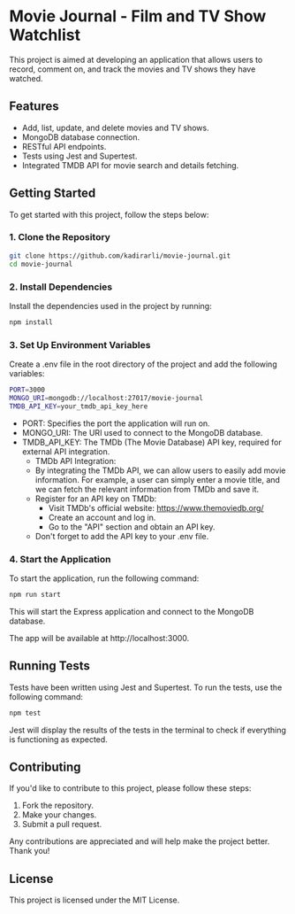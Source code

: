 # Movie Journal - Film and TV Show Watchlist

This project is aimed at developing an application that allows users to record, comment on, and track the movies and TV shows they have watched.

## Features

- Add, list, update, and delete movies and TV shows.
- MongoDB database connection.
- RESTful API endpoints.
- Tests using Jest and Supertest.
- Integrated TMDB API for movie search and details fetching.

## Getting Started

To get started with this project, follow the steps below:

### 1. Clone the Repository

```bash
git clone https://github.com/kadirarli/movie-journal.git
cd movie-journal
```

### 2. Install Dependencies
Install the dependencies used in the project by running:

```bash
npm install
```

### 3. Set Up Environment Variables
Create a .env file in the root directory of the project and add the following variables:

```bash
PORT=3000
MONGO_URI=mongodb://localhost:27017/movie-journal
TMDB_API_KEY=your_tmdb_api_key_here
```
- PORT: Specifies the port the application will run on.
- MONGO_URI: The URI used to connect to the MongoDB database.
- TMDB_API_KEY: The TMDb (The Movie Database) API key, required for external API integration.
  - TMDb API Integration:
  - By integrating the TMDb API, we can allow users to easily add movie information. For example, a user can simply enter a movie title, and we can fetch the relevant information from TMDb and save it.
  - Register for an API key on TMDb:
    - Visit TMDb's official website: https://www.themoviedb.org/
    - Create an account and log in.
    - Go to the "API" section and obtain an API key.
  - Don't forget to add the API key to your .env file.
    
### 4. Start the Application
To start the application, run the following command:

```bash
npm run start
```

This will start the Express application and connect to the MongoDB database.

The app will be available at http://localhost:3000.

## Running Tests
Tests have been written using Jest and Supertest. To run the tests, use the following command:

```bash
npm test
```

Jest will display the results of the tests in the terminal to check if everything is functioning as expected.

## Contributing
If you'd like to contribute to this project, please follow these steps:

1. Fork the repository.
2. Make your changes.
3. Submit a pull request.

Any contributions are appreciated and will help make the project better. Thank you!

## License
This project is licensed under the MIT License.